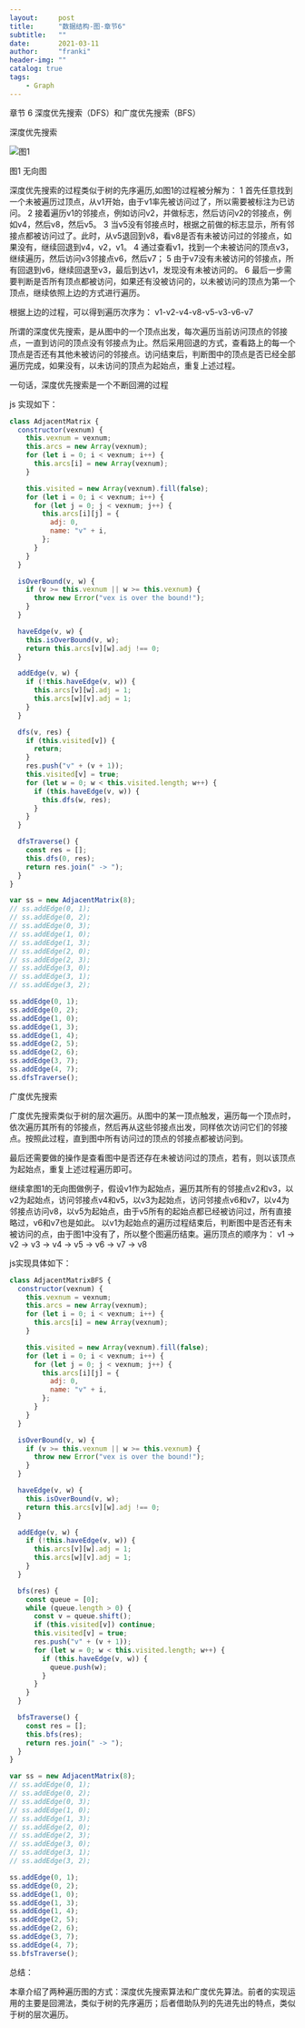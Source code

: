 ```yaml
---
layout:     post
title:      "数据结构-图-章节6"
subtitle:   ""
date:       2021-03-11
author:     "franki"
header-img: ""
catalog: true
tags:
    - Graph
---
```


章节 6 深度优先搜索（DFS）和广度优先搜索（BFS）

深度优先搜索

![图1](/images/posts/graph/chapter6-1.png)

图1 无向图

深度优先搜索的过程类似于树的先序遍历,如图1的过程被分解为：
1 首先任意找到一个未被遍历过顶点，从v1开始，由于v1率先被访问过了，所以需要被标注为已访问。
2 接着遍历v1的邻接点，例如访问v2，并做标志，然后访问v2的邻接点，例如v4，然后v8，然后v5。
3 当v5没有邻接点时，根据之前做的标志显示，所有邻接点都被访问过了。此时，从v5退回到v8，看v8是否有未被访问过的邻接点，如果没有，继续回退到v4，v2，v1。
4 通过查看v1，找到一个未被访问的顶点v3，继续遍历，然后访问v3邻接点v6，然后v7；
5 由于v7没有未被访问的邻接点，所有回退到v6，继续回退至v3，最后到达v1，发现没有未被访问的。
6 最后一步需要判断是否所有顶点都被访问，如果还有没被访问的，以未被访问的顶点为第一个顶点，继续依照上边的方式进行遍历。

根据上边的过程，可以得到遍历次序为：
v1-v2-v4-v8-v5-v3-v6-v7

所谓的深度优先搜索，是从图中的一个顶点出发，每次遍历当前访问顶点的邻接点，一直到访问的顶点没有邻接点为止。然后采用回退的方式，查看路上的每一个顶点是否还有其他未被访问的邻接点。访问结束后，判断图中的顶点是否已经全部遍历完成，如果没有，以未访问的顶点为起始点，重复上述过程。

一句话，深度优先搜索是一个不断回溯的过程

js 实现如下：

```js
class AdjacentMatrix {
  constructor(vexnum) {
    this.vexnum = vexnum;
    this.arcs = new Array(vexnum);
    for (let i = 0; i < vexnum; i++) {
      this.arcs[i] = new Array(vexnum);
    }

    this.visited = new Array(vexnum).fill(false);
    for (let i = 0; i < vexnum; i++) {
      for (let j = 0; j < vexnum; j++) {
        this.arcs[i][j] = {
          adj: 0,
          name: "v" + i,
        };
      }
    }
  }

  isOverBound(v, w) {
    if (v >= this.vexnum || w >= this.vexnum) {
      throw new Error("vex is over the bound!");
    }
  }

  haveEdge(v, w) {
    this.isOverBound(v, w);
    return this.arcs[v][w].adj !== 0;
  }

  addEdge(v, w) {
    if (!this.haveEdge(v, w)) {
      this.arcs[v][w].adj = 1;
      this.arcs[w][v].adj = 1;
    }
  }

  dfs(v, res) {
    if (this.visited[v]) {
      return;
    }
    res.push("v" + (v + 1));
    this.visited[v] = true;
    for (let w = 0; w < this.visited.length; w++) {
      if (this.haveEdge(v, w)) {
        this.dfs(w, res);
      }
    }
  }

  dfsTraverse() {
    const res = [];
    this.dfs(0, res);
    return res.join(" -> ");
  }
}

var ss = new AdjacentMatrix(8);
// ss.addEdge(0, 1);
// ss.addEdge(0, 2);
// ss.addEdge(0, 3);
// ss.addEdge(1, 0);
// ss.addEdge(1, 3);
// ss.addEdge(2, 0);
// ss.addEdge(2, 3);
// ss.addEdge(3, 0);
// ss.addEdge(3, 1);
// ss.addEdge(3, 2);

ss.addEdge(0, 1);
ss.addEdge(0, 2);
ss.addEdge(1, 0);
ss.addEdge(1, 3);
ss.addEdge(1, 4);
ss.addEdge(2, 5);
ss.addEdge(2, 6);
ss.addEdge(3, 7);
ss.addEdge(4, 7);
ss.dfsTraverse();
```

广度优先搜索

广度优先搜索类似于树的层次遍历。从图中的某一顶点触发，遍历每一个顶点时，依次遍历其所有的邻接点，然后再从这些邻接点出发，同样依次访问它们的邻接点。按照此过程，直到图中所有访问过的顶点的邻接点都被访问到。

最后还需要做的操作是查看图中是否还存在未被访问过的顶点，若有，则以该顶点为起始点，重复上述过程遍历即可。

继续拿图1的无向图做例子，假设v1作为起始点，遍历其所有的邻接点v2和v3，以v2为起始点，访问邻接点v4和v5，以v3为起始点，访问邻接点v6和v7，以v4为邻接点访问v8，以v5为起始点，由于v5所有的起始点都已经被访问过，所有直接略过，v6和v7也是如此。
以v1为起始点的遍历过程结束后，判断图中是否还有未被访问的点，由于图1中没有了，所以整个图遍历结束。遍历顶点的顺序为：
v1 -> v2 -> v3 -> v4 -> v5 -> v6 -> v7 -> v8

js实现具体如下：

```js
class AdjacentMatrixBFS {
  constructor(vexnum) {
    this.vexnum = vexnum;
    this.arcs = new Array(vexnum);
    for (let i = 0; i < vexnum; i++) {
      this.arcs[i] = new Array(vexnum);
    }

    this.visited = new Array(vexnum).fill(false);
    for (let i = 0; i < vexnum; i++) {
      for (let j = 0; j < vexnum; j++) {
        this.arcs[i][j] = {
          adj: 0,
          name: "v" + i,
        };
      }
    }
  }

  isOverBound(v, w) {
    if (v >= this.vexnum || w >= this.vexnum) {
      throw new Error("vex is over the bound!");
    }
  }

  haveEdge(v, w) {
    this.isOverBound(v, w);
    return this.arcs[v][w].adj !== 0;
  }

  addEdge(v, w) {
    if (!this.haveEdge(v, w)) {
      this.arcs[v][w].adj = 1;
      this.arcs[w][v].adj = 1;
    }
  }

  bfs(res) {
    const queue = [0];
    while (queue.length > 0) {
      const v = queue.shift();
      if (this.visited[v]) continue;
      this.visited[v] = true;
      res.push("v" + (v + 1));
      for (let w = 0; w < this.visited.length; w++) {
        if (this.haveEdge(v, w)) {
          queue.push(w);
        }
      }
    }
  }

  bfsTraverse() {
    const res = [];
    this.bfs(res);
    return res.join(" -> ");
  }
}

var ss = new AdjacentMatrix(8);
// ss.addEdge(0, 1);
// ss.addEdge(0, 2);
// ss.addEdge(0, 3);
// ss.addEdge(1, 0);
// ss.addEdge(1, 3);
// ss.addEdge(2, 0);
// ss.addEdge(2, 3);
// ss.addEdge(3, 0);
// ss.addEdge(3, 1);
// ss.addEdge(3, 2);

ss.addEdge(0, 1);
ss.addEdge(0, 2);
ss.addEdge(1, 0);
ss.addEdge(1, 3);
ss.addEdge(1, 4);
ss.addEdge(2, 5);
ss.addEdge(2, 6);
ss.addEdge(3, 7);
ss.addEdge(4, 7);
ss.bfsTraverse();
```

总结：

本章介绍了两种遍历图的方式：深度优先搜索算法和广度优先算法。前者的实现运用的主要是回溯法，类似于树的先序遍历；后者借助队列的先进先出的特点，类似于树的层次遍历。

